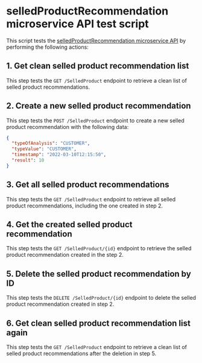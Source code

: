 # selledProductRecommendation microservice API test script

This script tests the [selledProductRecommendation microservice API](../../../microservices/docs/APIs/selledProductRecommendation.md) by performing the following actions:

## 1. Get clean selled product recommendation list
This step tests the `GET /SelledProduct` endpoint to retrieve a clean list of selled product recommendations.

## 2. Create a new selled product recommendation
This step tests the `POST /SelledProduct` endpoint to create a new selled product recommendation with the following data:
```json
{
  "typeOfAnalysis": "CUSTOMER",
  "typeValue": "CUSTOMER",
  "timestamp": "2022-03-10T12:15:50",
  "result": 10
}
```

## 3. Get all selled product recommendations
This step tests the `GET /SelledProduct` endpoint to retrieve all selled product recommendations, including the one created in step 2.

## 4. Get the created selled product recommendation
This step tests the `GET /SelledProduct/{id}` endpoint to retrieve the selled product recommendation created in the step 2.

## 5. Delete the selled product recommendation by ID
This step tests the `DELETE /SelledProduct/{id}` endpoint to delete the selled product recommendation created in step 2.

## 6. Get clean selled product recommendation list again
This step tests the `GET /SelledProduct` endpoint to retrieve a clean list of selled product recommendations after the deletion in step 5.

